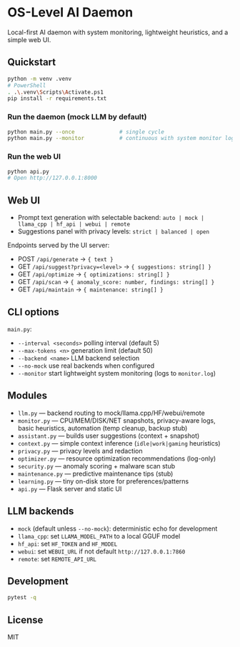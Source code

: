 # OS-Level AI Daemon

Local-first AI daemon with system monitoring, lightweight heuristics, and a simple web UI.

## Quickstart

```bash
python -m venv .venv
# PowerShell
. .\.venv\Scripts\Activate.ps1
pip install -r requirements.txt
```

### Run the daemon (mock LLM by default)
```bash
python main.py --once              # single cycle
python main.py --monitor           # continuous with system monitor logs
```

### Run the web UI
```bash
python api.py
# Open http://127.0.0.1:8000
```

## Web UI
- Prompt text generation with selectable backend: `auto | mock | llama_cpp | hf_api | webui | remote`
- Suggestions panel with privacy levels: `strict | balanced | open`

Endpoints served by the UI server:
- POST `/api/generate` → `{ text }`
- GET  `/api/suggest?privacy=<level>` → `{ suggestions: string[] }`
- GET  `/api/optimize` → `{ optimizations: string[] }`
- GET  `/api/scan` → `{ anomaly_score: number, findings: string[] }`
- GET  `/api/maintain` → `{ maintenance: string[] }`

## CLI options
`main.py`:
- `--interval <seconds>` polling interval (default 5)
- `--max-tokens <n>` generation limit (default 50)
- `--backend <name>` LLM backend selection
- `--no-mock` use real backends when configured
- `--monitor` start lightweight system monitoring (logs to `monitor.log`)

## Modules
- `llm.py` — backend routing to mock/llama.cpp/HF/webui/remote
- `monitor.py` — CPU/MEM/DISK/NET snapshots, privacy-aware logs, basic heuristics, automation (temp cleanup, backup stub)
- `assistant.py` — builds user suggestions (context + snapshot)
- `context.py` — simple context inference (`idle|work|gaming` heuristics)
- `privacy.py` — privacy levels and redaction
- `optimizer.py` — resource optimization recommendations (log-only)
- `security.py` — anomaly scoring + malware scan stub
- `maintenance.py` — predictive maintenance tips (stub)
- `learning.py` — tiny on-disk store for preferences/patterns
- `api.py` — Flask server and static UI

## LLM backends
- `mock` (default unless `--no-mock`): deterministic echo for development
- `llama_cpp`: set `LLAMA_MODEL_PATH` to a local GGUF model
- `hf_api`: set `HF_TOKEN` and `HF_MODEL`
- `webui`: set `WEBUI_URL` if not default `http://127.0.0.1:7860`
- `remote`: set `REMOTE_API_URL`

## Development
```bash
pytest -q
```

## License
MIT
